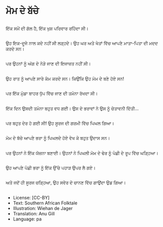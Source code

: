 # ਮੋਮ ਦੇ ਬੱਚੇ

##
ਇੱਕ ਸਮੇਂ ਦੀ ਗੱਲ ਹੈ, ਇੱਕ ਖੁਸ਼ ਪਰਿਵਾਰ ਰਹਿੰਦਾ ਸੀ।

##
ਉਹ ਇਕ-ਦੂਜੇ ਨਾਲ ਕਦੇ ਨਹੀਂ ਸੀ ਲੜ੍ਹਦੇ। ਉਹ ਘਰ ਅਤੇ ਖੇਤਾਂ ਵਿੱਚ ਆਪਣੇ ਮਾਤਾ-ਪਿਤਾ ਦੀ ਮਦਦ ਕਰਦੇ ਸਨ।

##
ਪਰ ਉਹਨਾਂ ਨੂੰ ਅੱਗ ਦੇ ਨੇੜੇ ਜਾਣ ਦੀ ਇਜਾਜ਼ਤ ਨਹੀਂ ਸੀ।

##
ਉਹ ਰਾਤ ਨੂੰ ਆਪਣੇ ਸਾਰੇ ਕੰਮ ਕਰਦੇ ਸਨ। ਕਿਉਂਕਿ ਉਹ ਮੋਮ ਦੇ ਬਣੇ ਹੋਏ ਸਨ!

##
ਪਰ ਇੱਕ ਮੁੰਡਾ ਬਾਹਰ ਧੁੱਪ ਵਿੱਚ ਜਾਣ ਦੀ ਤਮੰਨਾ ਰੱਖਦਾ ਸੀ।

##
ਇੱਕ ਦਿਨ ਉਸਦੀ ਤਮੰਨਾ ਬਹੁਤ ਵਧ ਗਈ। ਉਸ ਦੇ ਭਰਾਵਾਂ ਨੇ ਉਸ ਨੂੰ ਚੇਤਾਵਨੀ ਦਿੱਤੀ...

##
ਪਰ ਬਹੁਤ ਦੇਰ ਹੋ ਗਈ ਸੀ! ਉਹ ਸੂਰਜ ਦੀ ਗਰਮੀ ਵਿੱਚ ਪਿਘਲ ਗਿਆ।

##
ਮੋਮ ਦੇ ਬੱਚੇ ਆਪਣੇ ਭਰਾ ਨੂੰ ਪਿਘਲਦੇ ਹੋਏ ਵੇਖ ਕੇ ਬਹੁਤ ਉਦਾਸ ਸਨ।

##
ਪਰ ਉਹਨਾਂ ਨੇ ਇੱਕ ਯੋਜ਼ਨਾ ਬਣਾਈ। ਉਹਨਾਂ ਨੇ ਪਿਘਲੀ ਮੋਮ ਦੇ ਢੇਰ ਨੂੰ ਪੰਛੀ ਦੇ ਰੂਪ ਵਿੱਚ ਘੜ੍ਹਿਆ।

##
ਉਹ ਆਪਣੇ ਪੰਛੀ ਭਰਾ ਨੂੰ ਇੱਕ ਉੱਚੇ ਪਹਾੜ ਉਪਰ ਲੈ ਗਏ।

##
ਅਤੇ ਜਦੋਂ ਹੀ ਸੂਰਜ ਚੜ੍ਹਿਆ, ਉਹ ਸਵੇਰ ਦੇ ਚਾਨਣ ਵਿੱਚ ਗਾਉਂਦਾ ਉਡ ਗਿਆ।

##
* License: [CC-BY]
* Text: Southern African Folktale
* Illustration: Wiehan de Jager
* Translation: Anu Gill
* Language: pa

